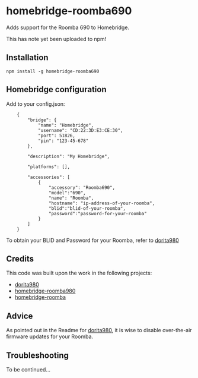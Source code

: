 homebridge-roomba690
=========

Adds support for the Roomba 690 to Homebridge.

This has note yet been uploaded to npm!

## Installation

`npm install -g homebridge-roomba690`

## Homebridge configuration

Add to your config.json:

```
	{
	    "bridge": {
	        "name": "Homebridge",
	        "username": "CD:22:3D:E3:CE:30",
	        "port": 51826,
	        "pin": "123-45-678"
	    },

	    "description": "My Homebridge",

	    "platforms": [],

	    "accessories": [
	        {
	            "accessory": "Roomba690",
	            "model":"690",            
	            "name": "Roomba",
	            "hostname": "ip-address-of-your-roomba",            
	            "blid":"blid-of-your-roomba",
	            "password":"password-for-your-roomba"
	        }
	    ]
	}
```
To obtain your BLID and Password for your Roomba, refer to [dorita980](https://github.com/koalazak/dorita980#how-to-get-your-usernameblid-and-password)

## Credits

This code was built upon the work in the following projects:

* [dorita980](https://github.com/koalazak/dorita980)
* [homebridge-roomba980](https://github.com/steedferns/homebridge-roomba980)
* [homebridge-roomba](https://github.com/umesan/homebridge-roomba)

## Advice

As pointed out in the Readme for [dorita980](https://github.com/koalazak/dorita980), it is wise to disable over-the-air firmware updates for your Roomba.

## Troubleshooting

To be continued...
